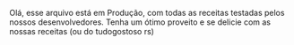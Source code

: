 Olá, esse arquivo está em Produção, com todas as receitas testadas pelos nossos desenvolvedores. 
Tenha um ótimo proveito e se delicie com as nossas receitas (ou do tudogostoso rs)